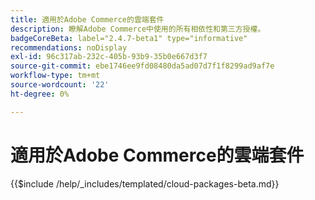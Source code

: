 ```yaml
---
title: 適用於Adobe Commerce的雲端套件
description: 瞭解Adobe Commerce中使用的所有相依性和第三方授權。
badgeCoreBeta: label="2.4.7-beta1" type="informative"
recommendations: noDisplay
exl-id: 96c317ab-232c-405b-93b9-35b0e667d3f7
source-git-commit: ebe1746ee9fd08480da5ad07d7f1f8299ad9af7e
workflow-type: tm+mt
source-wordcount: '22'
ht-degree: 0%

---
```


# 適用於Adobe Commerce的雲端套件

{{$include /help/_includes/templated/cloud-packages-beta.md}}
